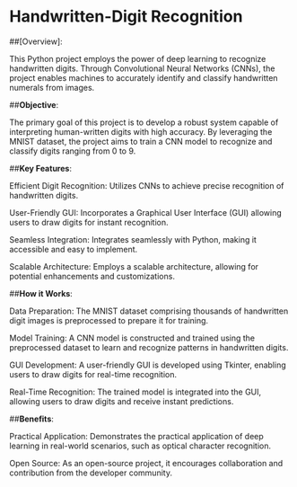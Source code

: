 # Handwritten-Digit Recognition


##[Overview]:


This Python project employs the power of deep learning to recognize handwritten digits. Through Convolutional Neural Networks (CNNs), the project enables machines to accurately identify and classify handwritten numerals from images.

##**Objective**:



The primary goal of this project is to develop a robust system capable of interpreting human-written digits with high accuracy. By leveraging the MNIST dataset, the project aims to train a CNN model to recognize and classify digits ranging from 0 to 9.

##**Key Features**:


Efficient Digit Recognition: Utilizes CNNs to achieve precise recognition of handwritten digits.


User-Friendly GUI: Incorporates a Graphical User Interface (GUI) allowing users to draw digits for instant recognition.


Seamless Integration: Integrates seamlessly with Python, making it accessible and easy to implement.


Scalable Architecture: Employs a scalable architecture, allowing for potential enhancements and customizations.

##**How it Works**:


Data Preparation: The MNIST dataset comprising thousands of handwritten digit images is preprocessed to prepare it for training.


Model Training: A CNN model is constructed and trained using the preprocessed dataset to learn and recognize patterns in handwritten digits.


GUI Development: A user-friendly GUI is developed using Tkinter, enabling users to draw digits for real-time recognition.


Real-Time Recognition: The trained model is integrated into the GUI, allowing users to draw digits and receive instant predictions.



##**Benefits**:


Practical Application: Demonstrates the practical application of deep learning in real-world scenarios, such as optical character recognition.


Open Source: As an open-source project, it encourages collaboration and contribution from the developer community.
